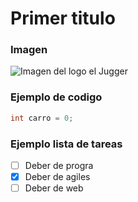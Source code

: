 # Primer titulo
### Imagen
![Imagen del logo el Jugger](https://static.wikia.nocookie.net/nazizombiesplus/images/0/06/Jugger-Nog.png/revision/latest?cb=20110412005825)
### Ejemplo de codigo
``` java
int carro = 0;
```
### Ejemplo lista de tareas
- [ ] Deber de progra
- [x] Deber de agiles
- [ ] Deber de web 
